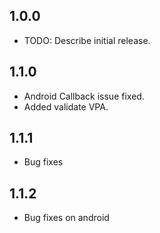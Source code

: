 ## 1.0.0

* TODO: Describe initial release.

## 1.1.0

* Android Callback issue fixed.
* Added validate VPA.

## 1.1.1

* Bug fixes

## 1.1.2

* Bug fixes on android
